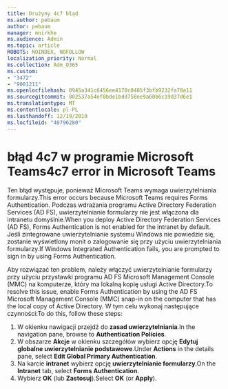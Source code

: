 ```yaml
---
title: Drużyny 4c7 błąd
ms.author: pebaum
author: pebaum
manager: mnirkhe
ms.audience: Admin
ms.topic: article
ROBOTS: NOINDEX, NOFOLLOW
localization_priority: Normal
ms.collection: Adm_O365
ms.custom:
- "3472"
- "9001211"
ms.openlocfilehash: 0945a341c6456ee4178c0485f3bfb9232fa78a11
ms.sourcegitcommit: 802537a54ef8bde1bdd758ee9a60b6c19d37d6e1
ms.translationtype: MT
ms.contentlocale: pl-PL
ms.lasthandoff: 12/19/2019
ms.locfileid: "40796280"
---
```

# <a name="4c7-error-in-microsoft-teams"></a><span data-ttu-id="fce86-102">błąd 4c7 w programie Microsoft Teams</span><span class="sxs-lookup"><span data-stu-id="fce86-102">4c7 error in Microsoft Teams</span></span>

<span data-ttu-id="fce86-103">Ten błąd występuje, ponieważ Microsoft Teams wymaga uwierzytelniania formularzy.</span><span class="sxs-lookup"><span data-stu-id="fce86-103">This error occurs because Microsoft Teams requires Forms Authentication.</span></span> <span data-ttu-id="fce86-104">Podczas wdrażania programu Active Directory Federation Services (AD FS), uwierzytelnianie formularzy nie jest włączona dla intranetu domyślnie.</span><span class="sxs-lookup"><span data-stu-id="fce86-104">When you deploy Active Directory Federation Services (AD FS), Forms Authentication is not enabled for the intranet by default.</span></span> <span data-ttu-id="fce86-105">Jeśli zintegrowane uwierzytelnianie systemu Windows nie powiedzie się, zostanie wyświetlony monit o zalogowanie się przy użyciu uwierzytelniania formularzy.</span><span class="sxs-lookup"><span data-stu-id="fce86-105">If Windows Integrated Authentication fails, you are prompted to sign in by using Forms Authentication.</span></span>

<span data-ttu-id="fce86-106">Aby rozwiązać ten problem, należy włączyć uwierzytelnianie formularzy przy użyciu przystawki programu AD FS Microsoft Management Console (MMC) na komputerze, który ma lokalną kopię usługi Active Directory.</span><span class="sxs-lookup"><span data-stu-id="fce86-106">To resolve this issue, enable Forms Authentication by using the AD FS Microsoft Management Console (MMC) snap-in on the computer that has the local copy of Active Directory.</span></span> <span data-ttu-id="fce86-107">W tym celu wykonaj następujące czynności:</span><span class="sxs-lookup"><span data-stu-id="fce86-107">To do this, follow these steps:</span></span> 

1. <span data-ttu-id="fce86-108">W okienku nawigacji przejdź do **zasad uwierzytelniania**.</span><span class="sxs-lookup"><span data-stu-id="fce86-108">In the navigation pane, browse to **Authentication Policies**.</span></span>
2. <span data-ttu-id="fce86-109">W obszarze **Akcje** w okienku szczegółów wybierz opcję **Edytuj globalne uwierzytelnianie podstawowe**.</span><span class="sxs-lookup"><span data-stu-id="fce86-109">Under **Actions** in the details pane, select **Edit Global Primary Authentication**.</span></span>
3. <span data-ttu-id="fce86-110">Na karcie **intranet** wybierz opcję **uwierzytelnianie formularzy**.</span><span class="sxs-lookup"><span data-stu-id="fce86-110">On the **Intranet** tab, select **Forms Authentication**.</span></span>
4. <span data-ttu-id="fce86-111">Wybierz **OK** (lub **Zastosuj**).</span><span class="sxs-lookup"><span data-stu-id="fce86-111">Select **OK** (or **Apply**).</span></span>